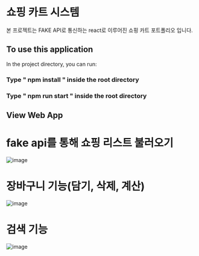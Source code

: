 # 쇼핑 카트 시스템
본 프로젝트는 FAKE API로 통신하는 react로 이루어진 쇼핑 카트 포트폴리오 입니다. 


## To use this application

In the project directory, you can run:


### Type " npm install " inside the root directory
### Type " npm run start " inside the root directory





## View Web App

# fake api를 통해 쇼핑 리스트 불러오기
![image](https://user-images.githubusercontent.com/87194565/132991684-f36f5417-fc88-48ad-a885-11b5a89c305b.png)

# 장바구니 기능(담기, 삭제, 계산)
![image](https://user-images.githubusercontent.com/87194565/132991705-6022b279-d828-4f22-8839-b18435433de3.png)

# 검색 기능
![image](https://user-images.githubusercontent.com/87194565/132991713-b21828a4-99df-4675-a66a-e1cb51f02907.png)


